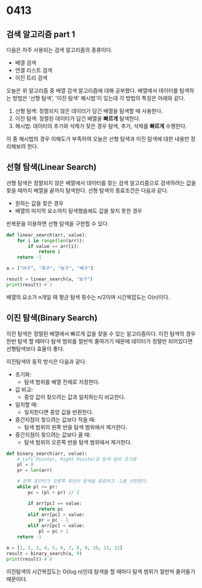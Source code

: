 # 0413

## 검색 알고리즘 part 1

다음은 자주 사용되는 검색 알고리즘의 종류이다.

- 배열 검색
- 연결 리스트 검색
- 이진 트리 검색

오늘은 위 알고리즘 중 배열 검색 알고리즘에 대해 공부했다. 배열에서 데이터를 탐색하는 방법은 '선형 탐색', '이진 탐색' 해시법'이 있는데 각 방법의 특징은 아래와 같다.

1. 선형 탐색: 정렬되지 않은 데이터가 담긴 배열을 탐색할 때 사용한다.
2. 이진 탐색: 정렬된 데이터가 담긴 배열을 **빠르게** 탐색한다.
3. 해시법: 데이터의 추가와 삭제가 잦은 경우 탐색, 추가, 삭제를 **빠르게** 수행한다.

이 중 해시법의 경우 이해도가 부족하여 오늘은 선형 탐색과 이진 탐색에 대한 내용만 정리해보려 한다.

## 선형 탐색(Linear Search)

선형 탐색은 정렬되지 않은 배열에서 데이터를 찾는 검색 알고리즘으로 검색하려는 값을 찾을 때까지 배열을 끝까지 탐색한다. 선형 탐색의 종료조건은 다음과 같다.

- 원하는 값을 찾은 경우
- 배열의 마지막 요소까지 탐색했음에도 값을 찾지 못한 경우

반복문을 이용하면 선형 탐색을 구현할 수 있다.

```py
def linear_search(arr, value):
    for i in range(len(arr)):
        if value == arr[i]:
            return i
    return -1

a = ["야구", "축구", "농구", "배구"]

result = linear_search(a, "농구")
print(result) # 2
```

배열의 요소가 n개일 때 평균 탐색 횟수는 n/2이며 시간복잡도는 O(n)이다.

## 이진 탐색(Binary Search)

이진 탐색은 정렬된 배열에서 빠르게 값을 찾을 수 있는 알고리즘이다. 이진 탐색의 경우 한번 탐색 할 때마다 탐색 범위를 절반씩 줄여가기 때문에 데이터가 정렬만 되어있다면 선형탐색보다 효율이 좋다.

이진탐색의 동작 방식은 다음과 같다.

- 초기화:
  - 탐색 범위를 배열 전체로 지정한다.
- 값 비교:
  - 중앙 값이 찾으려는 값과 일치하는지 비교한다.
- 일치할 때:
  - 일치한다면 중앙 값을 반환한다.
- 중간지점이 찾으려는 값보다 작을 때:
  - 탐색 범위의 왼쪽 반을 탐색 범위에서 제거한다.
- 중간지점이 찾으려는 값보다 클 때:
  - 탐색 범위의 오른쪽 반을 탐색 범위에서 제거한다.

```py
def binary_search(arr, value):
    # Left Pointer, Right Pointer로 탐색 범위 초기화
    pl = 0
    pr = len(arr)

    # 왼쪽 포인터가 오른쪽 포인터 탐색을 종료하고 -1를 리턴한다.
    while pl <= pr:
        pc = (pl + pr) // 2

        if arr[pc] == value:
            return pc
        elif arr[pc] > value:
            pr = pc - 1
        elif arr[pc] < value:
            pl = pc + 1
    return -1

a = [1, 2, 3, 4, 5, 6, 7, 8, 9, 10, 11, 12]
result = binary_search(a, 9)
print(result) # 8
```

이진탐색의 시간복잡도는 O(log n)인데 탐색을 할 때마다 탐색 범위가 절반씩 줄어들기 때문이다.
